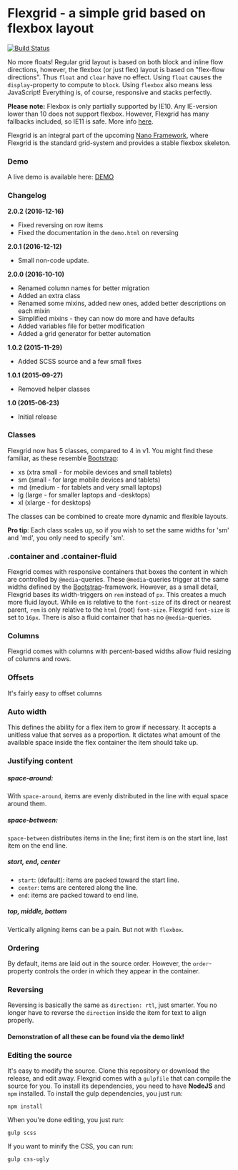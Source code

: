 # Flexgrid - a simple grid based on flexbox layout

[![Build Status](https://travis-ci.org/moso/flexgrid.svg?branch=v2.0.0)](https://travis-ci.org/moso/flexgrid)

No more floats! Regular grid layout is based on both block and inline flow directions, however, the flexbox (or just flex) layout is based on "flex-flow directions". Thus `float` and `clear` have no effect. Using `float` causes the `display`-property to compute to `block`. Using `flexbox` also means less JavaScript! Everything is, of course, responsive and stacks perfectly.

**Please note:** Flexbox is only partially supported by IE10. Any IE-version lower than 10 does not support flexbox. However, Flexgrid has many fallbacks included, so IE11 is safe. More info [here].

Flexgrid is an integral part of the upcoming [Nano Framework](https://github.com/getnano/nano-framework), where Flexgrid is the standard grid-system and provides a stable flexbox skeleton.

### Demo
A live demo is available here: [DEMO]

### Changelog
**2.0.2 (2016-12-16)**
- Fixed reversing on row items
- Fixed the documentation in the `demo.html` on reversing

**2.0.1 (2016-12-12)**
- Small non-code update.

**2.0.0 (2016-10-10)**
- Renamed column names for better migration
- Added an extra class
- Renamed some mixins, added new ones, added better descriptions on each mixin
- Simplified mixins - they can now do more and have defaults
- Added variables file for better modification
- Added a grid generator for better automation

**1.0.2 (2015-11-29)**
- Added SCSS source and a few small fixes

**1.0.1 (2015-09-27)**
- Removed helper classes

**1.0 (2015-06-23)**
- Initial release

### Classes
Flexgrid now has 5 classes, compared to 4 in v1. You might find these familiar, as these resemble [Bootstrap]:
- xs (xtra small - for mobile devices and small tablets)
- sm (small - for large mobile devices and tablets)
- md (medium - for tablets and very small laptops)
- lg (large - for smaller laptops and -desktops)
- xl (xlarge - for desktops)

The classes can be combined to create more dynamic and flexible layouts.

**Pro tip**: Each class scales up, so if you wish to set the same widths for 'sm' and 'md', you only need to specify 'sm'.

### .container and .container-fluid
Flexgrid comes with responsive containers that boxes the content in which are controlled by `@media`-queries. These `@media`-queries trigger at the same widths defined by the [Bootstrap]-framework. However, as a small detail, Flexgrid bases its width-triggers on `rem` instead of `px`. This creates a much more fluid layout. While `em` is relative to the `font-size` of its direct or nearest parent, `rem` is only relative to the `html` (root) `font-size`. Flexgrid `font-size` is set to `16px`. There is also a fluid container that has no `@media`-queries.

### Columns
Flexgrid comes with columns with percent-based widths allow fluid resizing of columns and rows.

### Offsets
It's fairly easy to offset columns

### Auto width
This defines the ability for a flex item to grow if necessary. It accepts a unitless value that serves as a proportion. It dictates what amount of the available space inside the flex container the item should take up.

### Justifying content
##### space-around:
With `space-around`, items are evenly distributed in the line with equal space around them.
##### space-between:
`space-between` distributes items in the line; first item is on the start line, last item on the end line.
##### start, end, center
- `start`: (default): items are packed toward the start line.
- `center`: tems are centered along the line.
- `end`: items are packed toward to end line.

##### top, middle, bottom
Vertically aligning items can be a pain. But not with `flexbox`.

### Ordering
By default, items are laid out in the source order. However, the `order`-property controls the order in which they appear in the container.

### Reversing
Reversing is basically the same as `direction: rtl`, just smarter. You no longer have to reverse the `direction` inside the item for text to align properly.

#### Demonstration of all these can be found via the demo link!

### Editing the source
It's easy to modify the source. Clone this repository or download the release, and edit away.
Flexgrid comes with a `gulpfile` that can compile the source for you. To install its dependencies, you need to have **NodeJS** and `npm` installed.
To install the gulp dependencies, you just run:
```
npm install
```

When you're done editing, you just run:
```
gulp scss
```
If you want to minify the CSS, you can run:
```
gulp css-ugly
```

[here]:http://caniuse.com/#search=flexbox
[DEMO]:http://flexgrid.moso.io
[Bootstrap]:http://getbootstrap.com
